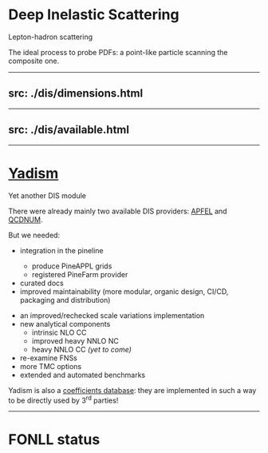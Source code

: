 # Deep Inelastic Scattering

Lepton-hadron scattering

<div m="y-10" class="flex justify-center">
  <bkg-img src="theory/dis-diagram.svg" p="6" w="xs"/>
</div>

The ideal process to probe PDFs: a point-like particle scanning the composite
one.

---
src: ./dis/dimensions.html
---

---
src: ./dis/available.html
---

---

# [Yadism](https://github.com/NNPDF/yadism)

Yet another DIS module 

<div w="full" flex="~" justify="center" items="center" m="t--4 b-2">
  <bkg-img src="yadism.png" w="80" p="1"/>
</div>

There were already mainly two available DIS providers:
[APFEL](https://github.com/scarrazza/apfel/) and
[QCDNUM](https://www.nikhef.nl/~h24/qcdnum/).

But we needed:
<div float="right" w="3/7">
<ul>
 <li>integration in the <Link to="15">pineline</Link></li>
 <ul>
    <li>produce PineAPPL grids</li>
    <li>registered PineFarm provider</li>
 </ul>
 <li>curated <a>docs</a></li>
 <li>improved maintainability (more modular, organic design, CI/CD, packaging
 and distribution)</li>
</ul>
</div>

- an improved/rechecked scale variations implementation
- new analytical components
  - intrinsic NLO CC
  - improved heavy NNLO NC
  - heavy NNLO CC *(yet to come)*
- re-examine FNSs
- more TMC options
- extended and automated benchmarks

Yadism is also a [coefficients
database](https://github.com/NNPDF/yadism/tree/master/src/yadism/coefficient_functions):
they are implemented in such a way to be directly used by 3<sup>rd</sup>
parties!

---

# FONLL status
